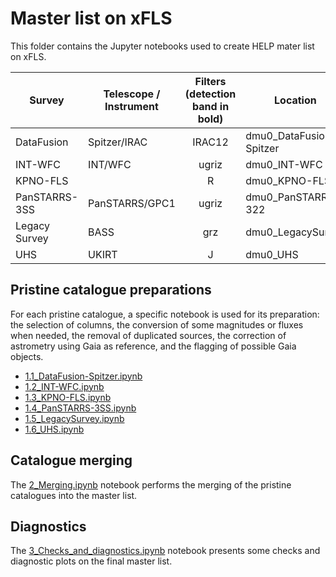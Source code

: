 # Master list on xFLS

This folder contains the Jupyter notebooks used to create HELP mater list on
xFLS. 

| Survey | Telescope / Instrument  | Filters (detection band in bold)  | Location        |
|--------|-------------------------|:---------------------------------:|-----------------|
| DataFusion  | Spitzer/IRAC       |  IRAC12                   | dmu0_DataFusion-Spitzer |
| INT-WFC | INT/WFC                | ugriz                             | dmu0_INT-WFC    |   
| KPNO-FLS        |               | R                             | dmu0_KPNO-FLS        |
| PanSTARRS-3SS | PanSTARRS/GPC1   | ugriz                          | dmu0_PanSTARRS-322 |
| Legacy Survey | BASS             | grz                             | dmu0_LegacySurvey |
| UHS    | UKIRT                   | J                                 | dmu0_UHS        |



## Pristine catalogue preparations

For each pristine catalogue, a specific notebook is used for its preparation:
the selection of columns, the conversion of some magnitudes or fluxes when
needed, the removal of duplicated sources, the correction of astrometry using
Gaia as reference, and the flagging of possible Gaia objects.

- [1.1_DataFusion-Spitzer.ipynb](1.1_DataFusion-Spitzer.ipynb) 
- [1.2_INT-WFC.ipynb](1.2_INT-WFC.ipynb) 
- [1.3_KPNO-FLS.ipynb](1.3_KPNO-FLS.ipynb) 
- [1.4_PanSTARRS-3SS.ipynb](1.4_PanSTARRS-3SS.ipynb) 
- [1.5_LegacySurvey.ipynb](1.5_LegacySurvey.ipynb)
- [1.6_UHS.ipynb](1.6_UHS.ipynb)

## Catalogue merging

The [2_Merging.ipynb](2_Merging.ipynb) notebook performs the merging of the
pristine catalogues into the master list.

## Diagnostics

The [3_Checks_and_diagnostics.ipynb](3_Checks_and_diagnostics.ipynb) notebook
presents some checks and diagnostic plots on the final master list.



